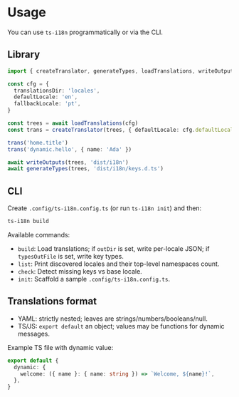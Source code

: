 # Usage

You can use `ts-i18n` programmatically or via the CLI.

## Library

```ts
import { createTranslator, generateTypes, loadTranslations, writeOutputs } from 'ts-i18n'

const cfg = {
  translationsDir: 'locales',
  defaultLocale: 'en',
  fallbackLocale: 'pt',
}

const trees = await loadTranslations(cfg)
const trans = createTranslator(trees, { defaultLocale: cfg.defaultLocale, fallbackLocale: cfg.fallbackLocale })

trans('home.title')
trans('dynamic.hello', { name: 'Ada' })

await writeOutputs(trees, 'dist/i18n')
await generateTypes(trees, 'dist/i18n/keys.d.ts')
```

## CLI

Create `.config/ts-i18n.config.ts` (or run `ts-i18n init`) and then:

```bash
ts-i18n build
```

Available commands:

- `build`: Load translations; if `outDir` is set, write per-locale JSON; if `typesOutFile` is set, write key types.
- `list`: Print discovered locales and their top-level namespaces count.
- `check`: Detect missing keys vs base locale.
- `init`: Scaffold a sample `.config/ts-i18n.config.ts`.

## Translations format

- YAML: strictly nested; leaves are strings/numbers/booleans/null.
- TS/JS: `export default` an object; values may be functions for dynamic messages.

Example TS file with dynamic value:

```ts
export default {
  dynamic: {
    welcome: ({ name }: { name: string }) => `Welcome, ${name}!`,
  },
}
```
